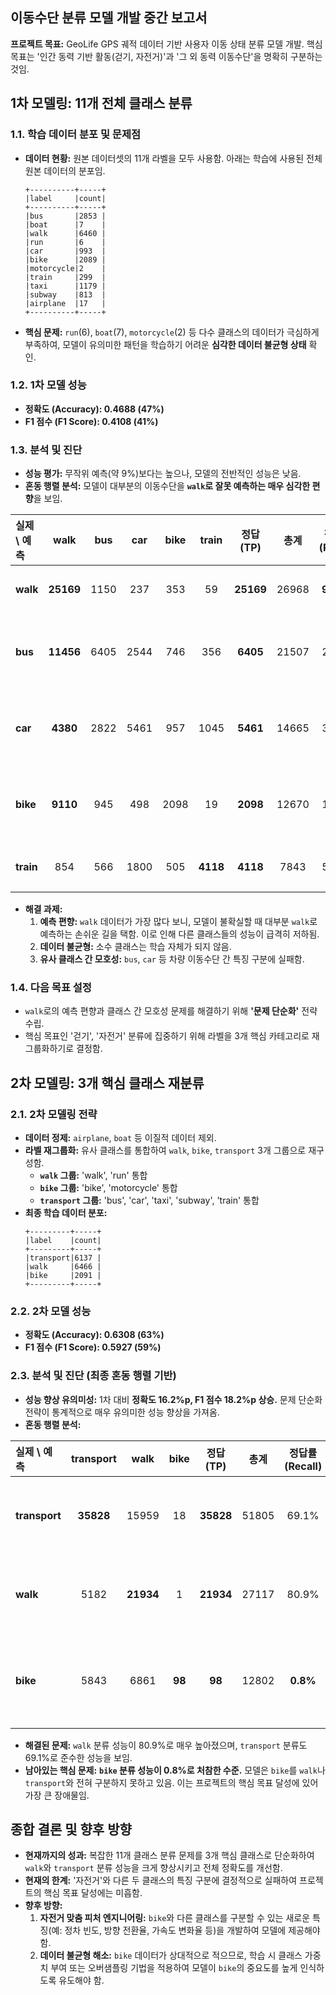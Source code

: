 ## 이동수단 분류 모델 개발 중간 보고서

**프로젝트 목표:** GeoLife GPS 궤적 데이터 기반 사용자 이동 상태 분류 모델 개발. 핵심 목표는 '인간 동력 기반 활동(걷기, 자전거)'과 '그 외 동력 이동수단'을 명확히 구분하는 것임.


## 1차 모델링: 11개 전체 클래스 분류

### 1.1. 학습 데이터 분포 및 문제점

* **데이터 현황:** 원본 데이터셋의 11개 라벨을 모두 사용함. 아래는 학습에 사용된 전체 원본 데이터의 분포임.
    ```
    +----------+-----+
    |label     |count|
    +----------+-----+
    |bus       |2853 |
    |boat      |7    |
    |walk      |6460 |
    |run       |6    |
    |car       |993  |
    |bike      |2089 |
    |motorcycle|2    |
    |train     |299  |
    |taxi      |1179 |
    |subway    |813  |
    |airplane  |17   |
    +----------+-----+
    ```
* **핵심 문제:** `run`(6), `boat`(7), `motorcycle`(2) 등 다수 클래스의 데이터가 극심하게 부족하여, 모델이 유의미한 패턴을 학습하기 어려운 **심각한 데이터 불균형 상태** 확인.

### 1.2. 1차 모델 성능

* **정확도 (Accuracy): 0.4688 (47%)**
* **F1 점수 (F1 Score): 0.4108 (41%)**

### 1.3. 분석 및 진단

* **성능 평가:** 무작위 예측(약 9%)보다는 높으나, 모델의 전반적인 성능은 낮음.
* **혼동 행렬 분석:** 모델이 대부분의 이동수단을 **`walk`로 잘못 예측하는 매우 심각한 편향**을 보임.

| 실제 \ 예측 | walk | bus | car | bike | train | **정답 (TP)** | **총계** | **정답률 (Recall)** | 진단 |
| :--- | :---: | :---: | :---: | :---: | :---: | :---: | :---: | :---: | :--- |
| **walk** | **25169** | 1150 | 237 | 353 | 59 | **25169** | 26968 | **93.3%** | **분류 성공적** |
| **bus** | **11456** | 6405 | 2544 | 746 | 356 | **6405** | 21507 | 29.8% | walk로 심각하게 오분류 |
| **car** | **4380** | 2822 | 5461 | 957 | 1045 | **5461** | 14665 | 37.2% | walk로 심각하게 오분류 |
| **bike** | **9110** | 945 | 498 | 2098 | 19 | **2098** | 12670 | 16.5% | walk로 심각하게 오분류 |
| **train** | 854 | 566 | 1800 | 505 | **4118** | **4118** | 7843 | 52.5% | 비교적 양호 |

* **해결 과제:**
    1.  **예측 편향:** `walk` 데이터가 가장 많다 보니, 모델이 불확실할 때 대부분 `walk`로 예측하는 손쉬운 길을 택함. 이로 인해 다른 클래스들의 성능이 급격히 저하됨.
    2.  **데이터 불균형:** 소수 클래스는 학습 자체가 되지 않음.
    3.  **유사 클래스 간 모호성:** `bus`, `car` 등 차량 이동수단 간 특징 구분에 실패함.

### 1.4. 다음 목표 설정

* `walk`로의 예측 편향과 클래스 간 모호성 문제를 해결하기 위해 **'문제 단순화'** 전략 수립.
* 핵심 목표인 '걷기', '자전거' 분류에 집중하기 위해 라벨을 3개 핵심 카테고리로 재그룹화하기로 결정함.


## 2차 모델링: 3개 핵심 클래스 재분류

### 2.1. 2차 모델링 전략

* **데이터 정제:** `airplane`, `boat` 등 이질적 데이터 제외.
* **라벨 재그룹화:** 유사 클래스를 통합하여 `walk`, `bike`, `transport` 3개 그룹으로 재구성함.
    * **`walk` 그룹:** 'walk', 'run' 통합
    * **`bike` 그룹:** 'bike', 'motorcycle' 통합
    * **`transport` 그룹:** 'bus', 'car', 'taxi', 'subway', 'train' 통합
* **최종 학습 데이터 분포:**
    ```
    +---------+-----+
    |label    |count|
    +---------+-----+
    |transport|6137 |
    |walk     |6466 |
    |bike     |2091 |
    +---------+-----+
    ```

### 2.2. 2차 모델 성능

* **정확도 (Accuracy): 0.6308 (63%)**
* **F1 점수 (F1 Score): 0.5927 (59%)**

### 2.3. 분석 및 진단 (최종 혼동 행렬 기반)

* **성능 향상 유의미성:** 1차 대비 **정확도 16.2%p, F1 점수 18.2%p 상승.** 문제 단순화 전략이 통계적으로 매우 유의미한 성능 향상을 가져옴.
* **혼동 행렬 분석:**

| 실제 \ 예측 | transport | walk | bike | **정답 (TP)** | **총계** | **정답률 (Recall)** | 진단 |
| :--- | :---: | :---: | :---: | :---: | :---: | :---: | :--- |
| **transport**| **35828**| 15959 | 18 | **35828**| 51805 | 69.1% | **비교적 양호** |
| **walk** | 5182 | **21934**| 1 | **21934**| 27117 | 80.9% | **분류 성공적** |
| **bike** | 5843 | 6861 | **98** | **98** | 12802 | **0.8%** | **분류 완전 실패** |

* **해결된 문제:** `walk` 분류 성능이 80.9%로 매우 높아졌으며, `transport` 분류도 69.1%로 준수한 성능을 보임.
* **남아있는 핵심 문제:** **`bike` 분류 성능이 0.8%로 처참한 수준.** 모델은 `bike`를 `walk`나 `transport`와 전혀 구분하지 못하고 있음. 이는 프로젝트의 핵심 목표 달성에 있어 가장 큰 장애물임.


## 종합 결론 및 향후 방향

* **현재까지의 성과:** 복잡한 11개 클래스 분류 문제를 3개 핵심 클래스로 단순화하여 `walk`와 `transport` 분류 성능을 크게 향상시키고 전체 정확도를 개선함.
* **현재의 한계:** '자전거'와 다른 두 클래스의 특징 구분에 결정적으로 실패하여 프로젝트의 핵심 목표 달성에는 미흡함.
* **향후 방향:**
    1.  **자전거 맞춤 피처 엔지니어링:** `bike`와 다른 클래스를 구분할 수 있는 새로운 특징(예: 정차 빈도, 방향 전환율, 가속도 변화율 등)을 개발하여 모델에 제공해야 함.
    2.  **데이터 불균형 해소:** `bike` 데이터가 상대적으로 적으므로, 학습 시 클래스 가중치 부여 또는 오버샘플링 기법을 적용하여 모델이 `bike`의 중요도를 높게 인식하도록 유도해야 함.